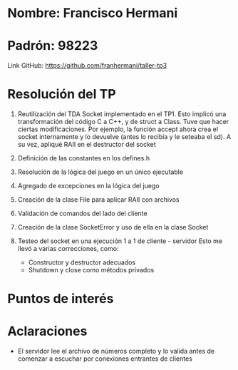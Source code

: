 # Nombre: Francisco Hermani

# Padrón: 98223

Link GitHub: https://github.com/franhermani/taller-tp3

# Resolución del TP

1. Reutilización del TDA Socket implementado en el TP1. Esto implicó
   una transformación del código C a C++, y de struct a Class.
   Tuve que hacer ciertas modificaciones. Por ejemplo, la función accept
   ahora crea el socket internamente y lo devuelve (antes lo recibía y
   le seteaba el sd). A su vez, apliqué RAII en el destructor del socket

2. Definición de las constantes en los defines.h

3. Resolución de la lógica del juego en un único ejecutable

4. Agregado de excepciones en la lógica del juego

5. Creación de la clase File para aplicar RAII con archivos

6. Validación de comandos del lado del cliente

7. Creación de la clase SocketError y uso de ella en la clase Socket

8. Testeo del socket en una ejecución 1 a 1 de cliente - servidor
   Esto me llevó a varias correcciones, como:
   - Constructor y destructor adecuados
   - Shutdown y close como métodos privados


# Puntos de interés

# Aclaraciones

- El servidor lee el archivo de números completo y lo valida antes de
  comenzar a escuchar por conexiones entrantes de clientes